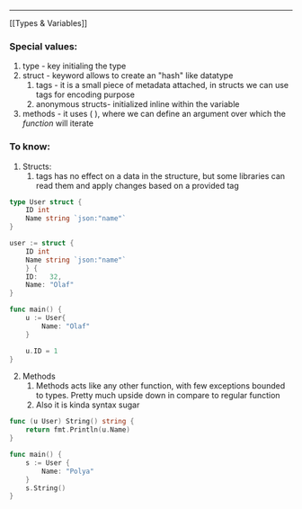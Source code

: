 ***
[[Types & Variables]]
### Special values:
1. type - key initialing the type
2. struct - keyword allows to create an "hash" like datatype 
	1. tags - it is a small piece of metadata attached, in structs we can use tags for encoding purpose
	2. anonymous structs- initialized inline within the variable 
3. methods - it uses ( ), where we can define an argument over which the *function* will iterate

### To know: 
1. Structs:
	1. tags has no effect on a data in the structure, but some libraries can read them and apply changes based on a provided tag  
```go
type User struct {
	ID int 
	Name string `json:"name"`
}

user := struct {
	ID int 
	Name string `json:"name"`
	} {
	ID:   32,
	Name: "Olaf"
}

func main() {
	u := User{
		Name: "Olaf"
	}

	u.ID = 1
}
```
2. Methods 
	1. Methods acts like any other function, with few exceptions bounded to types. Pretty much upside down in compare to regular function 
	2. Also it is kinda syntax sugar
```go 
func (u User) String() string {
	return fmt.Println(u.Name)
}

func main() {
	s := User {
		Name: "Polya"
	}
	s.String() 
}
```